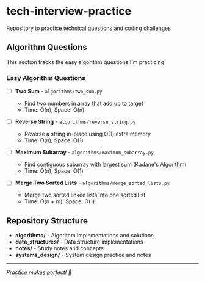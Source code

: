 # tech-interview-practice
Repository to practice technical questions and coding challenges

## Algorithm Questions

This section tracks the easy algorithm questions I'm practicing:

### Easy Algorithm Questions
- [ ] **Two Sum** - `algorithms/two_sum.py`
  - Find two numbers in array that add up to target
  - Time: O(n), Space: O(n)

- [ ] **Reverse String** - `algorithms/reverse_string.py`
  - Reverse a string in-place using O(1) extra memory
  - Time: O(n), Space: O(1)

- [ ] **Maximum Subarray** - `algorithms/maximum_subarray.py`
  - Find contiguous subarray with largest sum (Kadane's Algorithm)
  - Time: O(n), Space: O(1)

- [ ] **Merge Two Sorted Lists** - `algorithms/merge_sorted_lists.py`
  - Merge two sorted linked lists into one sorted list
  - Time: O(n + m), Space: O(1)

## Repository Structure

- **algorithms/** - Algorithm implementations and solutions
- **data_structures/** - Data structure implementations
- **notes/** - Study notes and concepts
- **systems_design/** - System design practice and notes

---
*Practice makes perfect! 🚀*
